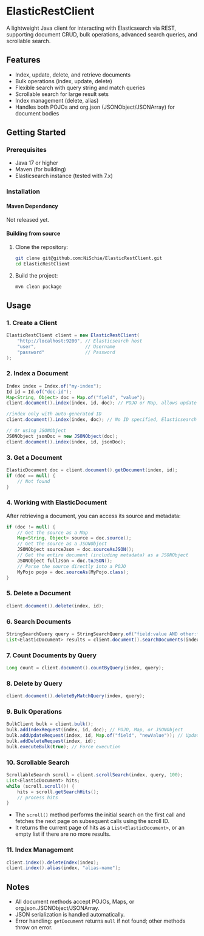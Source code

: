 # ElasticRestClient

A lightweight Java client for interacting with Elasticsearch via REST, supporting document CRUD, bulk operations, advanced search queries, and scrollable search.

## Features
- Index, update, delete, and retrieve documents
- Bulk operations (index, update, delete)
- Flexible search with query string and match queries
- Scrollable search for large result sets
- Index management (delete, alias)
- Handles both POJOs and org.json (JSONObject/JSONArray) for document bodies

## Getting Started

### Prerequisites
- Java 17 or higher
- Maven (for building)
- Elasticsearch instance (tested with 7.x)

### Installation
#### Maven Dependency
Not released yet.
<!--Add the following dependency to your `pom.xml`:
```xml
<dependency>
    <groupId>io.github.nischie</groupId>
    <artifactId>elasticrestclient</artifactId>
</dependency>
```-->

#### Building from source
1. Clone the repository:
   ```sh
   git clone git@github.com:NiSchie/ElasticRestClient.git
   cd ElasticRestClient
   ```
2. Build the project:
   ```sh
   mvn clean package
   ```

## Usage

### 1. Create a Client
```java
ElasticRestClient client = new ElasticRestClient(
    "http://localhost:9200", // Elasticsearch host
    "user",                  // Username
    "password"               // Password
);
```

### 2. Index a Document
```java
Index index = Index.of("my-index");
Id id = Id.of("doc-id");
Map<String, Object> doc = Map.of("field", "value");
client.document().index(index, id, doc); // POJO or Map, allows update if exists

//index only with auto-generated ID
client.document().index(index, doc); // No ID specified, Elasticsearch generates one

// Or using JSONObject
JSONObject jsonDoc = new JSONObject(doc);
client.document().index(index, id, jsonDoc);
```

### 3. Get a Document
```java
ElasticDocument doc = client.document().getDocument(index, id);
if (doc == null) {
    // Not found
}
```

### 4. Working with ElasticDocument
After retrieving a document, you can access its source and metadata:

```java
if (doc != null) {
    // Get the source as a Map
    Map<String, Object> source = doc.source();
    // Get the source as a JSONObject
    JSONObject sourceJson = doc.sourceAsJSON();
    // Get the entire document (including metadata) as a JSONObject
    JSONObject fullJson = doc.toJSON();
    // Parse the source directly into a POJO
    MyPojo pojo = doc.sourceAs(MyPojo.class);
}
```

### 5. Delete a Document
```java
client.document().delete(index, id);
```

### 6. Search Documents
```java
StringSearchQuery query = StringSearchQuery.of("field:value AND other:foo");
List<ElasticDocument> results = client.document().searchDocuments(index, query);
```

### 7. Count Documents by Query
```java
Long count = client.document().countByQuery(index, query);
```

### 8. Delete by Query
```java
client.document().deleteByMatchQuery(index, query);
```

### 9. Bulk Operations
```java
BulkClient bulk = client.bulk();
bulk.addIndexRequest(index, id, doc); // POJO, Map, or JSONObject
bulk.addUpdateRequest(index, id, Map.of("field", "newValue")); // Update specific fields
bulk.addDeleteRequest(index, id);
bulk.executeBulk(true); // Force execution
```

### 10. Scrollable Search
```java
ScrollableSearch scroll = client.scrollSearch(index, query, 100);
List<ElasticDocument> hits;
while (scroll.scroll()) {
    hits = scroll.getSearchHits();
    // process hits
}
```
- The `scroll()` method performs the initial search on the first call and fetches the next page on subsequent calls using the scroll ID.
- It returns the current page of hits as a `List<ElasticDocument>`, or an empty list if there are no more results.

### 11. Index Management
```java
client.index().deleteIndex(index);
client.index().alias(index, "alias-name");
```

## Notes
- All document methods accept POJOs, Maps, or org.json.JSONObject/JSONArray.
- JSON serialization is handled automatically.
- Error handling: `getDocument` returns `null` if not found; other methods throw on error.
